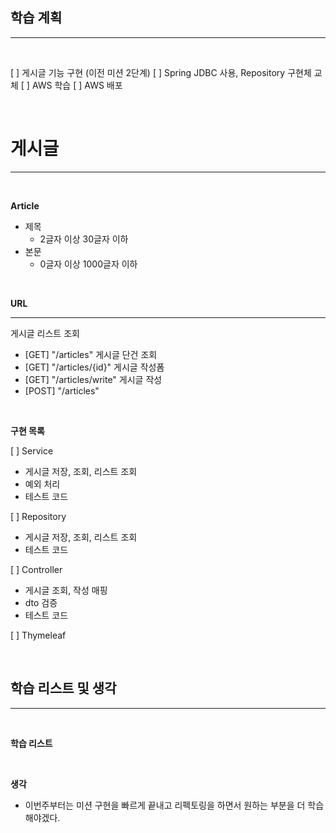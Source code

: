 ## 학습 계획

---

<br>

[ ] 게시글 기능 구현 (이전 미션 2단계)
[ ] Spring JDBC 사용, Repository 구현체 교체
[ ] AWS 학습
[ ] AWS 배포


<br>

# 게시글

---

<br>

**Article**

- 제목
    - 2글자 이상 30글자 이하
- 본문
    - 0글자 이상 1000글자 이하

<br>

**URL**

---

게시글 리스트 조회
- [GET] "/articles"
  게시글 단건 조회
- [GET] "/articles/{id}"
  게시글 작성폼
- [GET] "/articles/write"
  게시글 작성
- [POST] "/articles"

<br>

**구현 목록**

[ ] Service  
- 게시글 저장, 조회, 리스트 조회  
- 예외 처리  
- 테스트 코드  

[ ] Repository  
- 게시글 저장, 조회, 리스트 조회  
- 테스트 코드  

[ ] Controller  
- 게시글 조회, 작성 매핑  
- dto 검증  
- 테스트 코드  

[ ] Thymeleaf  

<br>

## 학습 리스트 및 생각

---

<br>

**학습 리스트**


<br>

**생각**

- 이번주부터는 미션 구현을 빠르게 끝내고 리펙토링을 하면서 원하는 부분을 더 학습 해야겠다.  